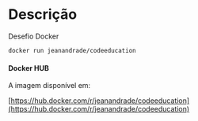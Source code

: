 # Descrição

Desefio Docker

```
docker run jeanandrade/codeeducation
```

#### Docker HUB

A imagem disponível em:

[https://hub.docker.com/r/jeanandrade/codeeducation](https://hub.docker.com/r/jeanandrade/codeeducation)
